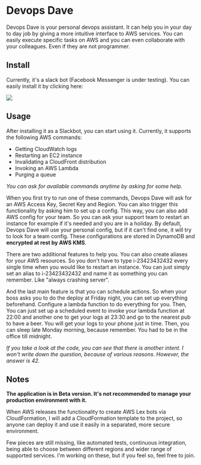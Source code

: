 # Devops Dave

Devops Dave is your personal devops assistant. It can help you in your day to day job by giving a more intuitive
interface to AWS services. You can easily execute specific tasks on AWS and you can even collaborate with your
colleagues. Even if they are not programmer.

## Install

Currently, it's a slack bot (Facebook Messenger is under testing). You can easily install it by clicking here:

[<img src="https://platform.slack-edge.com/img/add_to_slack.png">](https://slack.com/oauth/authorize?&client_id=172719434563.172125638464&scope=bot,chat:write:bot,im:history,incoming-webhook)


## Usage

After installing it as a Slackbot, you can start using it. Currently, it supports the following AWS commands:
* Getting CloudWatch logs
* Restarting an EC2 instance
* Invalidating a CloudFront distribution
* Invoking an AWS Lambda
* Purging a queue

_You can ask for available commands anytime by asking for some help._

When you first try to run one of these commands, Devops Dave will ask for an AWS Access Key, Secret Key and Region.
You can also trigger this functionality by asking him to set up a config. This way, you can also add AWS config for
your team. So you can ask your support team to restart an instance for example if it's needed and you are in a holiday.
By default, Devops Dave will use your personal config, but if it can't find one, it will try to look for a team
config. These configurations are stored in DynamoDB and **encrypted at rest by AWS KMS**.

There are two additional features to help you. You can also create aliases for your AWS resources. So you don't have
to type i-23423432432 every single time when you would like to restart an instance.
You can just simply set an alias to i-23423432432 and name it as something you can remember. Like "always crashing
server".

And the last main feature is that you can schedule actions. So when your boss asks you to do the deploy at Friday
night, you can set up everything beforehand. Configure a lambda function to do everything for you. Then, You can just
set up a scheduled event to invoke your lambda function at 22:00 and another one to get your logs at 23:30 and go to
the nearest pub to have a beer. You will get your logs to your phone just in time. Then, you can sleep late Monday
morning, because remember. You had to be in the office till midnight.

_If you take a look at the code, you can see that there is another intent. I won't write down the question, because
of various reasons. However, the answer is 42._

## Notes

**The application is in Beta version. It's not recommended to manage your production environment with it.**

When AWS releases the functionality to create AWS Lex bots via CloudFormation, I will add a CloudFormation template
to the project, so anyone can deploy it and use it easily in a separated, more secure environment.

Few pieces are still missing, like automated tests, continuous integration, being able to choose between different
regions and wider range of supported services. I'm working on these, but if you feel so, feel free to join.